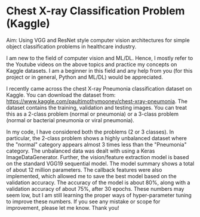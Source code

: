 # Chest X-ray Classification Problem (Kaggle)
Aim: Using VGG and ResNet style computer vision architectures for simple object classification problems in healthcare industry.

I am new to the field of computer vision and ML/DL. Hence, I mostly refer to the Youtube videos on the above topics and practice my concepts on Kaggle datasets. I am a beginner in this field and any help from you (for this project or in general, Python and ML/DL) would be appreciated.

I recently came across the chest X-ray Pneumonia classification dataset on Kaggle. You can download the dataset from: https://www.kaggle.com/paultimothymooney/chest-xray-pneumonia. The dataset contains the training, validation and testing images. You can treat this as a 2-class problem (normal or pneumonia) or a 3-class problem (normal or bacterial pneumonia or viral pneumonia).

In my code, I have considered both the problems (2 or 3 classes). In particular, the 2-class problem shows a highly unbalanced dataset where the "normal" category appears almost 3 times less than the "Pneumonia" category. The unbalanced data was dealt with using a Keras ImageDataGenerator. Further, the vision/feature extraction model is based on the standard VGG19 sequential model. The model summary shows a total of about 12 million parameters. The callback features were also implemented, which allowed me to save the best model based on the validation accuracy. The accuracy of the model is about 80%, along with a validation accuracy of about 75%, after 30 epochs. These numbers may seem low, but I am still learning the proper ways of hyper-parameter tuning to improve these numbers. If you see any mistake or scope for improvement, please let me know. Thank you!

